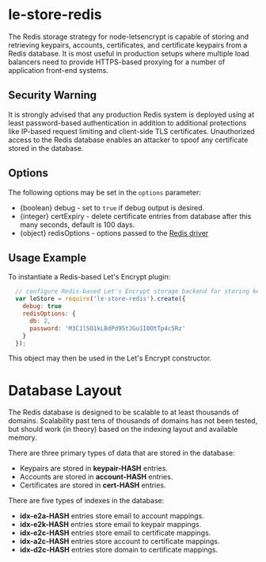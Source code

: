 # le-store-redis

The Redis storage strategy for node-letsencrypt is capable of storing
and retrieving keypairs, accounts, certificates, and certificate
keypairs from a Redis database. It is most useful in production setups
where multiple load balancers need to provide HTTPS-based proxying for
a number of application front-end systems.

## Security Warning

It is strongly advised that any production Redis system is deployed
using at least password-based authentication in addition to additional
protections like IP-based request limiting and client-side TLS
certificates. Unauthorized access to the Redis database enables an
attacker to spoof any certificate stored in the database.

## Options

The following options may be set in the `options` parameter:

* {boolean} debug - set to ```true``` if debug output is desired.
* {integer} certExpiry - delete certificate entries from
    database after this many seconds, default is 100 days.
* {object} redisOptions - options passed to the
  [Redis driver](http://redis.js.org/#api-rediscreateclient)

## Usage Example

To instantiate a Redis-based Let's Encrypt plugin:

```javascript
  // configure Redis-based Let's Encrypt storage backend for storing keys and certs
  var leStore = require('le-store-redis').create({
    debug: true
    redisOptions: {
      db: 2,
      password: 'M3C1lSO1kLBdPd95tJGu1I0OtTp4c5Rz'
    }
  });
```

This object may then be used in the Let's Encrypt constructor.

# Database Layout

 The Redis database is designed to be scalable to at least thousands of
 domains. Scalability past tens of thousands of domains has not been tested,
 but should work (in theory) based on the indexing layout and available
 memory.

 There are three primary types of data that are stored in the database:

 * Keypairs are stored in **keypair-HASH** entries.
 * Accounts are stored in **account-HASH** entries.
 * Certificates are stored in **cert-HASH** entries.

There are five types of indexes in the database:

 * **idx-e2a-HASH** entries store email to account mappings.
 * **idx-e2k-HASH** entries store email to keypair mappings.
 * **idx-e2c-HASH** entries store email to certificate mappings.
 * **idx-a2c-HASH** entries store account to certificate mappings.
 * **idx-d2c-HASH** entries store domain to certificate mappings.
